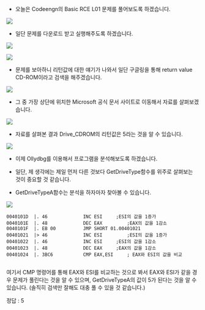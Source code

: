 - 오늘은 Codeengn의 Basic RCE L01 문제를 풀어보도록 하겠습니다.


![](https://images.velog.io/images/dsph9245/post/e7f6c783-7253-4fb9-a3c2-26c53b66f0f6/%E1%84%89%E1%85%B3%E1%84%8F%E1%85%B3%E1%84%85%E1%85%B5%E1%86%AB%E1%84%89%E1%85%A3%E1%86%BA%202022-01-04%20%E1%84%8B%E1%85%A9%E1%84%8C%E1%85%A5%E1%86%AB%2012.28.02.png)

- 일단 문제를 다운로드 받고 실행해주도록 하겠습니다.

![](https://images.velog.io/images/dsph9245/post/6b9780b6-42e1-4f85-b9d1-509bd43d8e79/1.png)

![](https://images.velog.io/images/dsph9245/post/e82da879-b9bf-4239-a144-11027311a92d/2.png)

- 문제를 보아하니 리턴값에 대한 얘기가 나와서 일단 구글링을 통해 return value CD-ROM이라고 검색을 해주겠습니다.

![](https://images.velog.io/images/dsph9245/post/aacd3061-4a2f-4fa4-a1c0-69de09c39c6d/3.png)

- 그 중 가장 상단에 위치한 Microsoft 공식 문서 사이트로 이동해서 자료를 살펴보겠습니다.

![](https://images.velog.io/images/dsph9245/post/b7ab099c-4380-4080-b61f-7702358dbbab/4.png)

- 자료를 살펴본 결과 Drive_CDROM의 리턴값은 5라는 것을 알 수 있습니다.

![](https://images.velog.io/images/dsph9245/post/2d0ed14f-2654-4b82-8d7a-509c94a53846/5.png)

- 이제 Ollydbg를 이용해서 프로그램을 분석해보도록 하겠습니다.

- 일단, 제 생각에는 제일 먼저 다른 것보다 GetDriveType함수를 위주로 살펴보는 것이 중요할 것 같습니다.

- GetDriveTypeA함수는 분석을 하자마자 찾아볼 수 있습니다.

![](https://images.velog.io/images/dsph9245/post/c90ef640-a1a5-4a1a-8b51-5b0cc8b50fe1/6.png)


```
0040101D  |. 46             INC ESI		;ESI의 값을 1증가
0040101E  |. 48             DEC EAX 		;EAX의 값을 1감소
0040101F  |. EB 00          JMP SHORT 01.00401021
00401021  |> 46             INC ESI 		;ESI의 값을 1증가
00401022  |. 46             INC ESI		;ESI의 값을 1감소
00401023  |. 48             DEC EAX		;EAX의 값을 1감소
00401024  |. 3BC6           CMP EAX,ESI		; EAX와 ESI의 값을 비교


```

여기서 CMP 명령어를 통해 EAX와 ESI를 비교하는 것으로 봐서 EAX와 ESI가 같을 경우 문제가 풀린다는 것을 알 수 있으며, GetDriveTypeA의 값이 5가 된다는 것을 알 수 있습니다. (솔직히 검색만 잘해도 대충 풀 수 있을 것 같습니다.)

정답 : 5



